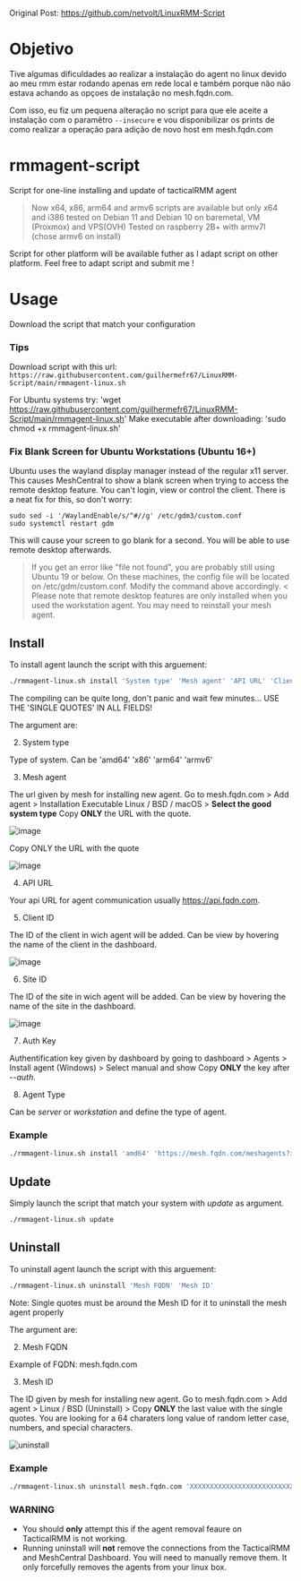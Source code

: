 Original Post: https://github.com/netvolt/LinuxRMM-Script
# Objetivo
Tive algumas dificuldades ao realizar a instalação do agent no linux devido ao meu rmm estar rodando apenas em rede local e também porque não não estava achando as opçoes de instalação no mesh.fqdn.com.

Com isso, eu fiz um pequena alteração no script para que ele aceite a instalação com o paramêtro ``--insecure`` e vou disponibilizar os prints de como realizar a operação para adição de novo host em mesh.fqdn.com

# rmmagent-script
Script for one-line installing and update of tacticalRMM agent

> Now x64, x86, arm64 and armv6 scripts are available but only x64 and i386 tested on Debian 11 and Debian 10 on baremetal, VM (Proxmox) and VPS(OVH)
> Tested on raspberry 2B+ with armv7l (chose armv6 on install)

Script for other platform will be available futher as I adapt script on other platform.
Feel free to adapt script and submit me !

# Usage
Download the script that match your configuration

### Tips

Download script with this url: `https://raw.githubusercontent.com/guilhermefr67/LinuxRMM-Script/main/rmmagent-linux.sh`

For Ubuntu systems try: 'wget https://raw.githubusercontent.com/guilhermefr67/LinuxRMM-Script/main/rmmagent-linux.sh'
Make executable after downloading: 'sudo chmod +x rmmagent-linux.sh'  

### Fix Blank Screen for Ubuntu Workstations (Ubuntu 16+)
Ubuntu uses the wayland display manager instead of the regular x11 server. This causes MeshCentral to show a blank screen when trying to access the remote desktop feature. You can't login, view or control the client. There is a neat fix for this, so don't worry:
```
sudo sed -i '/WaylandEnable/s/^#//g' /etc/gdm3/custom.conf
sudo systemctl restart gdm
```
This will cause your screen to go blank for a second. You will be able to use remote desktop afterwards.
> If you get an error like "file not found", you are probably still using Ubuntu 19 or below. On these machines, the config file will be located on /etc/gdm/custom.conf. Modify the command above accordingly. <
Please note that remote desktop features are only installed when you used the workstation agent. You may need to reinstall your mesh agent.

## Install
To install agent launch the script with this arguement:

```bash
./rmmagent-linux.sh install 'System type' 'Mesh agent' 'API URL' 'Client ID' 'Site ID' 'Auth Key' 'Agent Type'
```
The compiling can be quite long, don't panic and wait few minutes... USE THE 'SINGLE QUOTES' IN ALL FIELDS!

The argument are:

2. System type

  Type of system. Can be 'amd64' 'x86' 'arm64' 'armv6'  

3. Mesh agent

  The url given by mesh for installing new agent.
  Go to mesh.fqdn.com > Add agent > Installation Executable Linux / BSD / macOS > **Select the good system type**
  Copy **ONLY** the URL with the quote.
  
  ![image](https://github.com/user-attachments/assets/9c1e86ed-1ad3-41b4-9297-1845e8e55797)

  Copy ONLY the URL with the quote

  ![image](https://github.com/user-attachments/assets/21cc90e3-4540-4b7c-9589-4f3846e5f642)

  
4. API URL

  Your api URL for agent communication usually https://api.fqdn.com.
  
5. Client ID

  The ID of the client in wich agent will be added.
  Can be view by hovering the name of the client in the dashboard.

![image](https://github.com/user-attachments/assets/d9a0941e-a75c-4bd7-b55c-3e3583abf874)

  
6. Site ID

  The ID of the site in wich agent will be added.
  Can be view by hovering the name of the site in the dashboard.

![image](https://github.com/user-attachments/assets/1f6fabe5-bc00-44a6-b11f-c3053e1e99a2)

  
7. Auth Key

  Authentification key given by dashboard by going to dashboard > Agents > Install agent (Windows) > Select manual and show
  Copy **ONLY** the key after *--auth*.
  
8. Agent Type

  Can be *server* or *workstation* and define the type of agent.
  
### Example
```bash
./rmmagent-linux.sh install 'amd64' 'https://mesh.fqdn.com/meshagents?id=XXXXX&installflags=X&meshinstall=X' 'https://api.fqdn.com' '3' '1' 'XXXXX' 'server'
```

## Update

Simply launch the script that match your system with *update* as argument.

```bash
./rmmagent-linux.sh update
```

## Uninstall
To uninstall agent launch the script with this arguement:

```bash
./rmmagent-linux.sh uninstall 'Mesh FQDN' 'Mesh ID'
```
Note: Single quotes must be around the Mesh ID for it to uninstall the mesh agent properly

The argument are:

2. Mesh FQDN

  Example of FQDN: mesh.fqdn.com 

3. Mesh ID

  The ID given by mesh for installing new agent.
  Go to mesh.fqdn.com > Add agent > Linux / BSD (Uninstall) > Copy **ONLY** the last value with the single quotes.
  You are looking for a 64 charaters long value of random letter case, numbers, and special characters.

![uninstall](https://github.com/user-attachments/assets/7dc9c8fd-16f5-4dd7-b574-ed971770fd9b)


### Example
```bash
./rmmagent-linux.sh uninstall mesh.fqdn.com 'XXXXXXXXXXXXXXXXXXXXXXXXXXXXXXXXXXXXXXXXXXXXXXXXXXXXXXXXXXXXXXXX'
```

### WARNING
- You should **only** attempt this if the agent removal feaure on TacticalRMM is not working.
- Running uninstall will **not** remove the connections from the TacticalRMM and MeshCentral Dashboard. You will need to manually remove them. It only forcefully removes the agents from your linux box.
